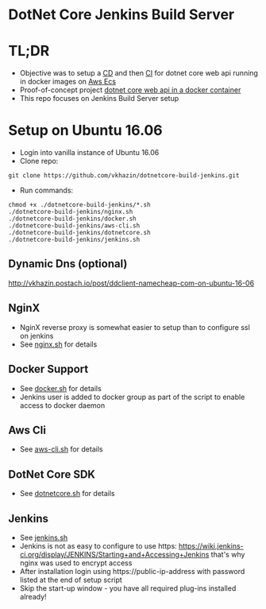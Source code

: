 # DotNet Core Jenkins Build Server #

# TL;DR
* Objective was to setup a [CD](https://en.wikipedia.org/wiki/Continuous_delivery) and then [CI](https://en.wikipedia.org/wiki/Continuous_integration) for dotnet core web api running in docker images on [Aws Ecs](http://docs.aws.amazon.com/AmazonECS/latest/developerguide/Welcome.html)
* Proof-of-concept project [dotnet core web api in a docker container](https://bitbucket.org/vk-smith/dotnetapi/src/master/README.md)
* This repo focuses on Jenkins Build Server setup

# Setup on Ubuntu 16.06
* Login into vanilla instance of Ubuntu 16.06
* Clone repo:
```
git clone https://github.com/vkhazin/dotnetcore-build-jenkins.git
```
* Run commands:
```
chmod +x ./dotnetcore-build-jenkins/*.sh
./dotnetcore-build-jenkins/nginx.sh
./dotnetcore-build-jenkins/docker.sh
./dotnetcore-build-jenkins/aws-cli.sh
./dotnetcore-build-jenkins/dotnetcore.sh
./dotnetcore-build-jenkins/jenkins.sh
```

## Dynamic Dns (optional)
http://vkhazin.postach.io/post/ddclient-namecheap-com-on-ubuntu-16-06

## NginX
* NginX reverse proxy is somewhat easier to setup than to configure ssl on jenkins
* See [nginx.sh](https://github.com/vkhazin/dotnetcore-build-jenkins/blob/master/nginx.sh) for details

## Docker Support
* See [docker.sh](https://github.com/vkhazin/dotnetcore-build-jenkins/blob/master/docker.sh) for details
* Jenkins user is added to docker group as part of the script to enable access to docker daemon

## Aws Cli
* See [aws-cli.sh](https://github.com/vkhazin/dotnetcore-build-jenkins/blob/master/aws-cli.sh) for details

## DotNet Core SDK
* See [dotnetcore.sh](https://github.com/vkhazin/dotnetcore-build-jenkins/blob/master/dotnetcore.sh) for details

## Jenkins
* See [jenkins.sh](https://github.com/vkhazin/dotnetcore-build-jenkins/blob/master/jenkins.sh)
* Jenkins is not as easy to configure to use https: https://wiki.jenkins-ci.org/display/JENKINS/Starting+and+Accessing+Jenkins that's why nginx was used to encrypt access
* After installation login using https://public-ip-address with password listed at the end of setup script
* Skip the start-up window - you have all required plug-ins installed already!